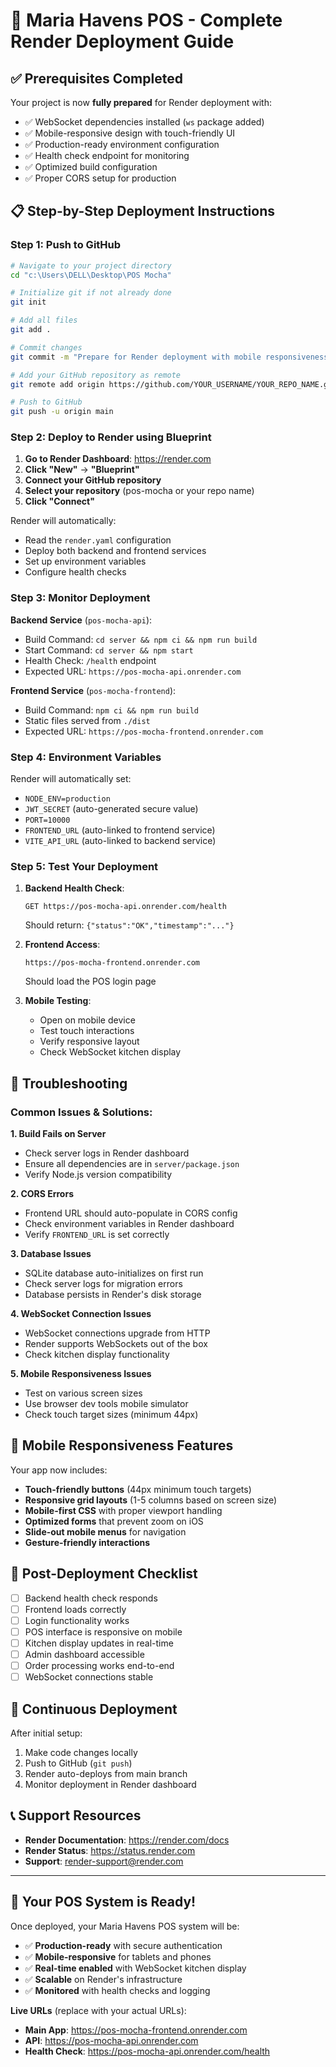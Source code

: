 # 🚀 Maria Havens POS - Complete Render Deployment Guide

## ✅ Prerequisites Completed

Your project is now **fully prepared** for Render deployment with:
- ✅ WebSocket dependencies installed (`ws` package added)
- ✅ Mobile-responsive design with touch-friendly UI
- ✅ Production-ready environment configuration
- ✅ Health check endpoint for monitoring
- ✅ Optimized build configuration
- ✅ Proper CORS setup for production

## 📋 Step-by-Step Deployment Instructions

### **Step 1: Push to GitHub**
```bash
# Navigate to your project directory
cd "c:\Users\DELL\Desktop\POS Mocha"

# Initialize git if not already done
git init

# Add all files
git add .

# Commit changes
git commit -m "Prepare for Render deployment with mobile responsiveness"

# Add your GitHub repository as remote
git remote add origin https://github.com/YOUR_USERNAME/YOUR_REPO_NAME.git

# Push to GitHub
git push -u origin main
```

### **Step 2: Deploy to Render using Blueprint**

1. **Go to Render Dashboard**: https://render.com
2. **Click "New"** → **"Blueprint"**
3. **Connect your GitHub repository**
4. **Select your repository** (pos-mocha or your repo name)
5. **Click "Connect"**

Render will automatically:
- Read the `render.yaml` configuration
- Deploy both backend and frontend services
- Set up environment variables
- Configure health checks

### **Step 3: Monitor Deployment**

**Backend Service** (`pos-mocha-api`):
- Build Command: `cd server && npm ci && npm run build`
- Start Command: `cd server && npm start`
- Health Check: `/health` endpoint
- Expected URL: `https://pos-mocha-api.onrender.com`

**Frontend Service** (`pos-mocha-frontend`):
- Build Command: `npm ci && npm run build`
- Static files served from `./dist`
- Expected URL: `https://pos-mocha-frontend.onrender.com`

### **Step 4: Environment Variables** 

Render will automatically set:
- `NODE_ENV=production`
- `JWT_SECRET` (auto-generated secure value)
- `PORT=10000`
- `FRONTEND_URL` (auto-linked to frontend service)
- `VITE_API_URL` (auto-linked to backend service)

### **Step 5: Test Your Deployment**

1. **Backend Health Check**:
   ```
   GET https://pos-mocha-api.onrender.com/health
   ```
   Should return: `{"status":"OK","timestamp":"..."}`

2. **Frontend Access**:
   ```
   https://pos-mocha-frontend.onrender.com
   ```
   Should load the POS login page

3. **Mobile Testing**:
   - Open on mobile device
   - Test touch interactions
   - Verify responsive layout
   - Check WebSocket kitchen display

## 🔧 Troubleshooting

### Common Issues & Solutions:

**1. Build Fails on Server**
- Check server logs in Render dashboard
- Ensure all dependencies are in `server/package.json`
- Verify Node.js version compatibility

**2. CORS Errors**
- Frontend URL should auto-populate in CORS config
- Check environment variables in Render dashboard
- Verify `FRONTEND_URL` is set correctly

**3. Database Issues**
- SQLite database auto-initializes on first run
- Check server logs for migration errors
- Database persists in Render's disk storage

**4. WebSocket Connection Issues**
- WebSocket connections upgrade from HTTP
- Render supports WebSockets out of the box
- Check kitchen display functionality

**5. Mobile Responsiveness Issues**
- Test on various screen sizes
- Use browser dev tools mobile simulator
- Check touch target sizes (minimum 44px)

## 📱 Mobile Responsiveness Features

Your app now includes:

- **Touch-friendly buttons** (44px minimum touch targets)
- **Responsive grid layouts** (1-5 columns based on screen size)
- **Mobile-first CSS** with proper viewport handling
- **Optimized forms** that prevent zoom on iOS
- **Slide-out mobile menus** for navigation
- **Gesture-friendly interactions**

## 🎯 Post-Deployment Checklist

- [ ] Backend health check responds
- [ ] Frontend loads correctly
- [ ] Login functionality works
- [ ] POS interface is responsive on mobile
- [ ] Kitchen display updates in real-time
- [ ] Admin dashboard accessible
- [ ] Order processing works end-to-end
- [ ] WebSocket connections stable

## 🔄 Continuous Deployment

After initial setup:
1. Make code changes locally
2. Push to GitHub (`git push`)
3. Render auto-deploys from main branch
4. Monitor deployment in Render dashboard

## 📞 Support Resources

- **Render Documentation**: https://render.com/docs
- **Render Status**: https://status.render.com
- **Support**: render-support@render.com

---

## 🎉 Your POS System is Ready!

Once deployed, your Maria Havens POS system will be:
- ✅ **Production-ready** with secure authentication
- ✅ **Mobile-responsive** for tablets and phones
- ✅ **Real-time enabled** with WebSocket kitchen display
- ✅ **Scalable** on Render's infrastructure
- ✅ **Monitored** with health checks and logging

**Live URLs** (replace with your actual URLs):
- **Main App**: https://pos-mocha-frontend.onrender.com
- **API**: https://pos-mocha-api.onrender.com
- **Health Check**: https://pos-mocha-api.onrender.com/health